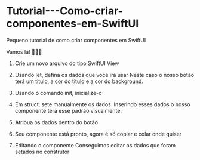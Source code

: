 # Tutorial---Como-criar-componentes-em-SwiftUI
<p> Pequeno tutorial de como criar componentes em SwiftUI</p>


Vamos lá! 👩🏽‍💻
1. Crie um novo arquivo do tipo SwiftUI View

2. Usando let, defina os dados que você irá usar
Neste caso o nosso botão terá um titulo, a cor do titulo e a cor do background.

3. Usando o comando init, inicialize-o

3. Em struct, sete manualmente os dados 
Inserindo esses dados o nosso componente terá esse padrão visualmente. 

4. Atribua os dados dentro do botão

5. Seu componente está pronto, agora é só copiar e colar onde quiser

5. Editando o componente
Conseguimos editar os dados que foram setados no construtor
